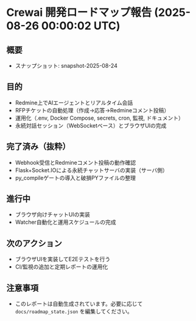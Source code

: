 # Crewai 開発ロードマップ報告 (2025-08-26 00:00:02 UTC)

## 概要
- スナップショット: snapshot-2025-08-24

## 目的
- Redmine上でAIエージェントとリアルタイム会話
- RFPチケットの自動処理（作成→応答→Redmineコメント投稿）
- 運用化（.env, Docker Compose, secrets, cron, 監視, ドキュメント）
- 永続対話セッション（WebSocketベース）とブラウザUIの完成

## 完了済み（抜粋）
- Webhook受信とRedmineコメント投稿の動作確認
- Flask+Socket.IOによる永続チャットサーバの実装（サーバ側）
- py_compileゲートの導入と破損PYファイルの整理

## 進行中
- ブラウザ向けチャットUIの実装
- Watcher自動化と運用スケジュールの完成

## 次のアクション
- ブラウザUIを実装してE2Eテストを行う
- CI/監視の追加と定期レポートの運用化

## 注意事項
- このレポートは自動生成されています。必要に応じて `docs/roadmap_state.json` を編集してください。